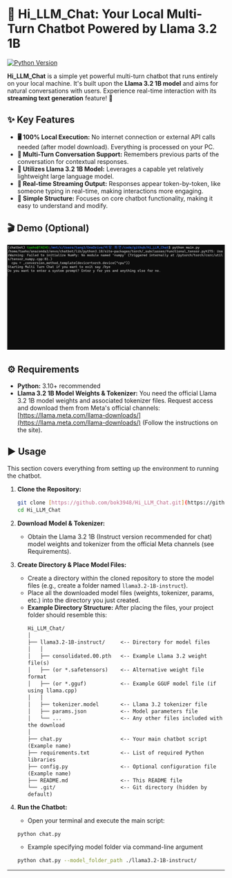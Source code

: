 # 💬 Hi_LLM_Chat: Your Local Multi-Turn Chatbot Powered by Llama 3.2 1B

[![Python Version](https://img.shields.io/badge/python-3.10%2B-blue.svg)](https://www.python.org/downloads/)

**Hi_LLM_Chat** is a simple yet powerful multi-turn chatbot that runs entirely on your local machine. It's built upon the **Llama 3.2 1B model** and aims for natural conversations with users. Experience real-time interaction with its **streaming text generation** feature! 🚀

## ✨ Key Features

* **🖥️ 100% Local Execution:** No internet connection or external API calls needed (after model download). Everything is processed on your PC.
* **🔄 Multi-Turn Conversation Support:** Remembers previous parts of the conversation for contextual responses.
* **🦙 Utilizes Llama 3.2 1B Model:** Leverages a capable yet relatively lightweight large language model.
* **💨 Real-time Streaming Output:** Responses appear token-by-token, like someone typing in real-time, making interactions more engaging.
* **🔧 Simple Structure:** Focuses on core chatbot functionality, making it easy to understand and modify.

## 🎬 Demo (Optional)

*![Chatbot Demo GIF](./chatbot_demo.gif)*

## ⚙️ Requirements

* **Python:** 3.10+ recommended
* **Llama 3.2 1B Model Weights & Tokenizer:** You need the official Llama 3.2 1B model weights and associated tokenizer files. Request access and download them from Meta's official channels: [https://llama.meta.com/llama-downloads/](https://llama.meta.com/llama-downloads/) (Follow the instructions on the site).

## ▶️ Usage

This section covers everything from setting up the environment to running the chatbot.

1.  **Clone the Repository:**
    ```bash
    git clone [https://github.com/bok3948/Hi_LLM_Chat.git](https://github.com/bok3948/Hi_LLM_Chat.git)
    cd Hi_LLM_Chat
    ```

2.  **Download Model & Tokenizer:**
    * Obtain the Llama 3.2 1B (Instruct version recommended for chat) model weights and tokenizer from the official Meta channels (see Requirements).

3.  **Create Directory & Place Model Files:**
    * Create a directory within the cloned repository to store the model files (e.g., create a folder named `llama3.2-1B-instruct`).
    * Place all the downloaded model files (weights, tokenizer, params, etc.) into the directory you just created.
    * **Example Directory Structure:** After placing the files, your project folder should resemble this:
        ```
        Hi_LLM_Chat/
        │
        ├── llama3.2-1B-instruct/     <-- Directory for model files
        │   │
        │   ├── consolidated.00.pth   <-- Example Llama 3.2 weight file(s)
        │   ├── (or *.safetensors)    <-- Alternative weight file format
        │   ├── (or *.gguf)           <-- Example GGUF model file (if using llama.cpp)
        │   │
        │   ├── tokenizer.model       <-- Llama 3.2 tokenizer file
        │   ├── params.json           <-- Model parameters file
        │   └── ...                   <-- Any other files included with the download
        │
        ├── chat.py                   <-- Your main chatbot script (Example name)
        ├── requirements.txt          <-- List of required Python libraries
        ├── config.py                 <-- Optional configuration file (Example name)
        ├── README.md                 <-- This README file
        └── .git/                     <-- Git directory (hidden by default)

4.  **Run the Chatbot:**
    * Open your terminal and execute the main script:
    ```bash
    python chat.py
    ```
    * Example specifying model folder via command-line argument
    ```bash
    python chat.py --model_folder_path ./llama3.2-1B-instruct/
    ```

---
